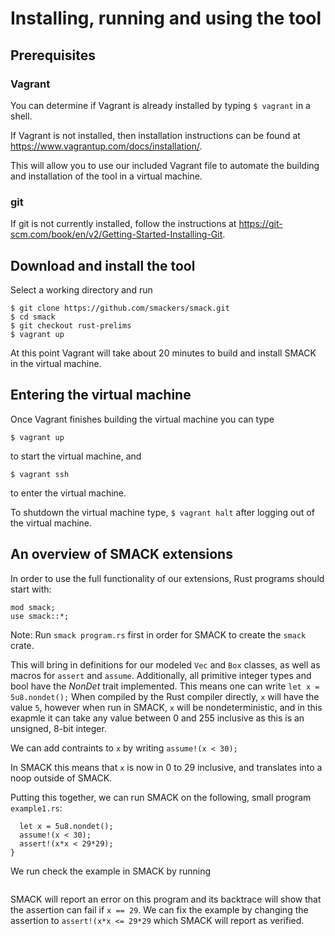 # Installing, running and using the tool
## Prerequisites
### Vagrant
You can determine if Vagrant is already installed by typing
`$ vagrant`
in a shell.

If Vagrant is not installed, then installation instructions can be found at https://www.vagrantup.com/docs/installation/.

This will allow you to use our included Vagrant file to automate the building and installation of the tool in a virtual machine.
### git
If git is not currently installed, follow the instructions at https://git-scm.com/book/en/v2/Getting-Started-Installing-Git.

## Download and install the tool
Select a working directory and run
```
$ git clone https://github.com/smackers/smack.git
$ cd smack
$ git checkout rust-prelims
$ vagrant up
```

At this point Vagrant will take about 20 minutes to build and install SMACK in the virtual machine.

## Entering the virtual machine
Once Vagrant finishes building the virtual machine you can type 
```
$ vagrant up
```
to start the virtual machine, and
```
$ vagrant ssh
```
to enter the virtual machine.

To shutdown the virtual machine type,
```$ vagrant halt``` after logging out of the virtual machine.

## An overview of SMACK extensions
In order to use the full functionality of our extensions, Rust programs should start with:
```#[macro_use]
mod smack;
use smack::*;
```

Note: Run `smack program.rs` first in order for SMACK to create the `smack` crate.

This will bring in definitions for our modeled `Vec` and `Box` classes, as well as macros for `assert` and `assume`.
Additionally, all primitive integer types and bool have the _NonDet_ trait implemented. This means one can write
```let x = 5u8.nondet();```
When compiled by the Rust compiler directly, `x` will have the value `5`, however when run in SMACK, `x` will be nondeterministic,
and in this exapmle it can take any value between 0 and 255 inclusive as this is an unsigned, 8-bit integer.

We can add contraints to `x` by writing
```assume!(x < 30);```

In SMACK this means that `x` is now in 0 to 29 inclusive, and translates into a noop outside of SMACK.

Putting this together, we can run SMACK on the following, small program `example1.rs`:
```fn main() {
  let x = 5u8.nondet();
  assume!(x < 30);
  assert!(x*x < 29*29);
}
```
We run check the example in SMACK by running
```$ smack example1.rs
```
SMACK will report an error on this program and its backtrace will show that the assertion can fail if `x == 29`. We can fix the example by changing the assertion to `assert!(x*x <= 29*29` which SMACK will report as verified.

